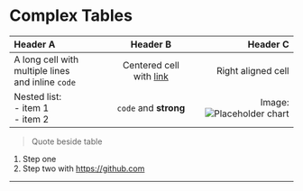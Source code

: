 # Complex Tables

| Header A | Header B | Header C |
|:---------|:--------:|---------:|
| A long cell with multiple lines<br>and inline `code` | Centered cell with [link](mailto:test@example.com) | Right aligned cell |
| Nested list:<br>- item 1<br>- item 2 | `code` and **strong** | Image: ![Placeholder chart](https://dummyimage.com/160x90/0f62fe/ffffff&text=GenMark) |

> Quote beside table

1. Step one
2. Step two with <https://github.com>

---
